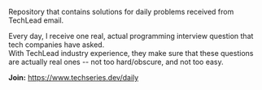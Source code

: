Repository that contains solutions for daily problems received from TechLead email.    

Every day, I receive one real, actual programming interview question that tech companies have asked.  
With TechLead industry experience, they make sure that these questions are actually real ones -- not too hard/obscure, and not too easy.

**Join:** https://www.techseries.dev/daily